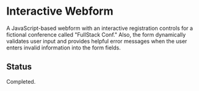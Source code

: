 # Interactive Webform
 A JavaScript-based webform with an interactive registration controls for a fictional conference called "FullStack Conf." Also, the form dynamically validates user input and provides helpful error messages when the user enters invalid information into the form fields.
 
 ## Status
 Completed.
